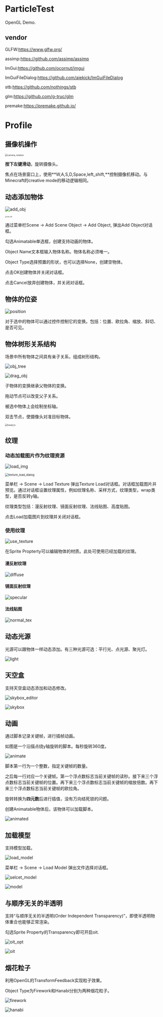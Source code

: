# ParticleTest

OpenGL Demo.

## vendor

GLFW:https://www.glfw.org/

assimp:https://github.com/assimp/assimp

ImGui:https://github.com/ocornut/imgui

ImGuiFileDialog:https://github.com/aiekick/ImGuiFileDialog

stb:https://github.com/nothings/stb

glm:https://github.com/g-truc/glm

premake:https://premake.github.io/

# Profile

## 摄像机操作

<img src="https://github.com/Lunite-Margatroid/ParticleTest/blob/master/img/camera_rotation.png" alt="camera_rotation" style="zoom:50%;" />

**按下左键滑动**，旋转摄像头。

焦点在场景窗口上，使用**W,A,S,D,Space,left_shift,**控制摄像机移动。与Minecraft的creative mode的移动逻辑相同。

## 动态添加物体

![add_obj](./img/add_obj.png)

<img src="./img/new_obj.png" alt="new_obj" style="zoom:33%;" />

通过菜单栏Scene -> Add Scene Object -> Add Object, 弹出Add Object对话框。

勾选Animatable单选框，创建支持动画的物体。

Object Name文本框输入物体名称。物体名称必须唯一。

Object Type选择预置的形状，也可以选择None，创建空物体。

点击OK创建物体并关闭对话框。

点击Cancel放弃创建物体，并关闭对话框。

## 物体的位姿

![position](./img/position.png)

对于选中的物体可以通过控件控制它的变换。包括：位置、欧拉角、缩放、斜切、是否可见。

## 物体树形关系结构

场景中所有物体之间具有亲子关系，组成树形结构。



![obj_tree](./img/obj_tree.png)

![drag_obj](./img/drag_obj.png)

子物体的变换继承父物体的变换。

拖动节点可以改变父子关系。

被选中物体上会绘制坐标轴。

双击节点，使摄像头对准目标物体。

<img src="./img/head_to.png" alt="head_to" style="zoom:50%;" />



## 纹理

### 动态加载图片作为纹理资源

![load_img](./img/load_img.png)

<img src="./img/texture_load_dialog.png" alt="texture_load_dialog" style="zoom: 67%;" />

菜单栏 -> Scene -> Load Texture 弹出Texture Load对话框。对话框加载图片并预览。通过对话框设置纹理属性，例如纹理名称、采样方式，纹理类型，wrap类型，是否反转y轴。

纹理类型包括：漫反射纹理、镜面反射纹理、法线贴图、高度贴图。

点击Load加载图片到纹理并关闭对话框。

### 使用纹理



![use_texture](./img/use_texture.png)

在Sprite Propterty可以编辑物体的材质。此处可使用已经加载的纹理。

#### 漫反射纹理

![diffuse](./img/diffuse_tex.png)

#### 镜面反射纹理

![specular](./img/specular_tex.png)

#### 法线贴图

![normal_tex](./img/normal_tex.png)

## 动态光源

光源可以跟物体一样动态添加。有三种光源可选：平行光、点光源、聚光灯。

![light](./img/light.png)

## 天空盒

支持天空盒动态添加和动态修改。

![skybox_editor](./img/skybox_editor.png)

![skybox](./img/skybox.png)

## 动画

通过脚本记录关键帧，进行插帧动画。

如图是一个沿描点绕y轴旋转的脚本。每秒旋转360度。

![animate](./img/animate.png)

脚本第一行为一个整数，指定关键帧的数量。

之后每一行对应一个关键帧。第一个浮点数标志当前关键帧的读秒。接下来三个浮点数标志当前关键帧的位置。再下来三个浮点数标志当前关键帧的缩放倍数。再下来三个浮点数标志当前关键帧的欧拉角。

旋转转换为**四元数**后进行插值，没有万向结死锁的问题。

创建Animatable物体后，该物体可以加载脚本。

![animated](./img/animated.png)

## 加载模型

支持模型加载。

![load_model](./img/load_model.png)

菜单栏 -> Scene -> Load Model 弹出文件选择对话框。

![selcet_model](./img/select_model.png)

![model](./img/model.png)

## 与顺序无关的半透明

支持“与顺序无关的半透明(Order Independent Transparency)”，即使半透明物体重合也能够正常渲染。

勾选Sprite Property的Transparency即可开启oit.

![oit_opt](./img/oit_opt.png)

![oit](./img/oit.png)

## 烟花粒子

利用OpenGL的TransformFeedback实现粒子效果。

Object Type为Firework和Hanabi分别为两种烟花粒子。

![firework](./img/firework.png)

![hanabi](./img/hanabi.png)
